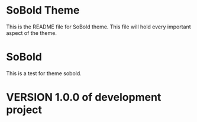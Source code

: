 # SoBold Theme
This is the README file for SoBold theme.
This file will hold every important aspect of the theme.

# SoBold
This is a test for theme sobold.

# VERSION 1.0.0 of development project